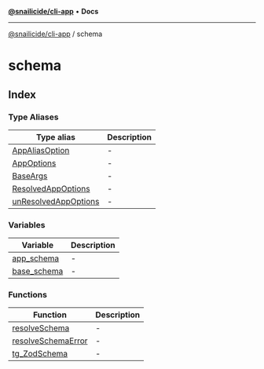 [**@snailicide/cli-app**](../../README.md) • **Docs**

---

[@snailicide/cli-app](../../README.md) / schema

# schema

## Index

### Type Aliases

| Type alias                                                   | Description |
| ------------------------------------------------------------ | ----------- |
| [AppAliasOption](type-aliases/AppAliasOption.md)             | -           |
| [AppOptions](type-aliases/AppOptions.md)                     | -           |
| [BaseArgs](type-aliases/BaseArgs.md)                         | -           |
| [ResolvedAppOptions](type-aliases/ResolvedAppOptions.md)     | -           |
| [unResolvedAppOptions](type-aliases/unResolvedAppOptions.md) | -           |

### Variables

| Variable                                | Description |
| --------------------------------------- | ----------- |
| [app_schema](variables/app_schema.md)   | -           |
| [base_schema](variables/base_schema.md) | -           |

### Functions

| Function                                              | Description |
| ----------------------------------------------------- | ----------- |
| [resolveSchema](functions/resolveSchema.md)           | -           |
| [resolveSchemaError](functions/resolveSchemaError.md) | -           |
| [tg_ZodSchema](functions/tg_ZodSchema.md)             | -           |
